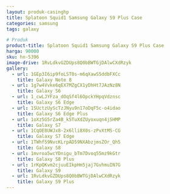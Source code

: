 ```yaml
---
layout: produk-casinghp
title: Splatoon Squid1 Samsung Galaxy S9 Plus Case
categories: samsung
tags: galaxy

# Produk
product-title: Splatoon Squid1 Samsung Galaxy S9 Plus Case
harga: 90000
sku: hn-5396
image-drive: 1RvLdkvGZDUps8Q0bBWTGjDAlwCXdRzyk
gallery:
  - url: 1GEp3I6ip9foLST0s-m6qXawS5ddbFXCc
    title: Galaxy Note 8
  - url: 1g7w4Vvke6qEX7MZgCX1yDhHt7JAzNz8N
    title: Galaxy S6
  - url: 1_cwLJYFza_dOqSf4l6OpckYHpqVdznsc
    title: Galaxy S6 Edge
  - url: 1SUctzUyScTzJNyu9n17oDqF5c-o4idao
    title: Galaxy S6 Edge Plus
  - url: 1oXz5G5rZa4B_k5TuXdZUyoxuqn4jSHMP
    title: Galaxy S7
  - url: 1CqOE8UWJx8-2x6lli8X0s-zPvXtMS-CG
    title: Galaxy S7 Edge
  - url: 1TWhf59NvcKLrpAD59NXAbzjmsZOr_Qh5
    title: Galaxy S8
  - url: 1mvroa5wcYDnigu_bTm7Dvoq55mz9kGtr
    title: Galaxy S8 Plus
  - url: 1rKpQKvm2cjuuEIkpHm5jaj7GvhmuIN7G
    title: Galaxy S9
  - url: 1RvLdkvGZDUps8Q0bBWTGjDAlwCXdRzyk
    title: Galaxy S9 Plus
---
```

